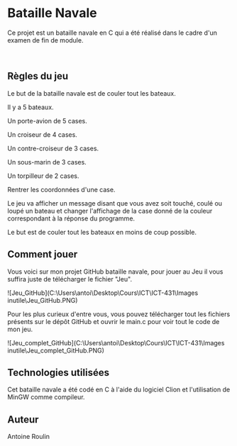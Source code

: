 # Bataille Navale

 Ce projet est un bataille navale en C qui a été réalisé dans le cadre d'un examen de fin de module.  

​    

## Règles du jeu

Le but de la bataille navale est de couler tout les bateaux.

 

Il y a 5 bateaux.

Un porte-avion de 5 cases.

Un croiseur de 4 cases.

Un contre-croiseur de 3 cases.

Un sous-marin de 3 cases.

Un torpilleur de 2 cases.



Rentrer les coordonnées d'une case.

Le jeu va afficher un message disant que vous avez soit touché, coulé ou loupé un bateau et changer l'affichage de la case donné de la couleur correspondant à la réponse du programme.

Le but est de couler tout les bateaux en moins de coup possible.



## Comment jouer

Vous voici sur mon projet GitHub bataille navale, pour jouer au Jeu il vous suffira juste de télécharger le fichier "Jeu". 

![Jeu_GitHub](C:\Users\antoi\Desktop\Cours\ICT\ICT-431\Images inutile\Jeu_GitHub.PNG)

Pour les plus curieux d'entre vous, vous pouvez télécharger tout les fichiers présents sur le dépôt GitHub et ouvrir le main.c pour voir tout le code de mon jeu.

![Jeu_complet_GitHub](C:\Users\antoi\Desktop\Cours\ICT\ICT-431\Images inutile\Jeu_complet_GitHub.PNG)

 

## Technologies utilisées

Cet bataille navale a été codé en C à l'aide du logiciel Clion et l'utilisation de MinGW comme compileur.

 

## Auteur

Antoine Roulin